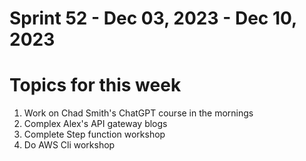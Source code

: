 <h1>Sprint 52 - Dec 03, 2023 - Dec 10, 2023</h1>

# Topics for this week

1. Work on Chad Smith's ChatGPT course in the mornings
2. Complex Alex's API gateway blogs
3. Complete Step function workshop
4. Do AWS Cli workshop